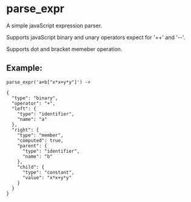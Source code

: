 parse_expr
==========

A simple javaScript expression parser.

Supports javaScript binary and unary operators expect for '++' and '--'.

Supports dot and bracket memeber operation. 


## Example:

`parse_expr('a+b["x*x+y*y"]') ->`

```
{
  "type": "binary",
  "operator": "+",
  "left": {
    "type": "identifier",
    "name": "a"
  },
  "right": {
    "type": "member",
    "computed": true,
    "parent": {
      "type": "identifier",
      "name": "b"
    },
    "child": {
      "type": "constant",
      "value": "x*x+y*y"
    }
  }
}
```
